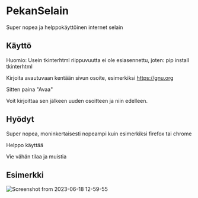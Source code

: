 # PekanSelain
Super nopea ja helppokäyttöinen internet selain
## Käyttö
Huomio: Usein tkinterhtml riippuvuutta ei ole esiasennettu, joten: pip install tkinterhtml

Kirjoita avautuvaan kentään sivun osoite, esimerkiksi https://gnu.org

Sitten paina "Avaa"

Voit kirjoittaa sen jälkeen uuden osoitteen ja niin edelleen.

## Hyödyt
Super nopea, moninkertaisesti nopeampi kuin esimerkiksi firefox tai chrome

Helppo käyttää

Vie vähän tilaa ja muistia

## Esimerkki

![Screenshot from 2023-06-18 12-59-55](https://github.com/pekka1234/PekanSelain/assets/62663286/3f7dd778-2094-422c-949e-80dcb03102ae)
